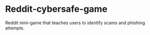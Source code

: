 # Reddit-cybersafe-game
Reddit mini-game that teaches users to identify scams and phishing attempts.
